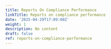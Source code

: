 ```yaml
---
title: Reports On Compliance Performance
linkTitle: Reports on compliance performance
date: '2025-04-29T17:09:00Z'
weight: 1
description: No content
draft: false
ref: reports-on-compliance-performance
---
```


